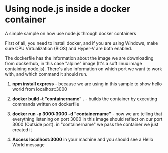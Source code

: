 # Using node.js inside a docker container
A simple sample on how use node.js through docker containers

First of all, you need to install docker, and if you are using Windows, make sure CPU Virtualization (BIOS) and Hyper-V are both enabled.

The dockerfile has the information about the image we are downloading from dockerhub, in this case "alpine" image (It's a soft linux image containing node.js). There's also information on which port we want to work with, and which command it should run.

1. **npm install express** - because we are using in this sample to show hello world from localhost:3000

2. **docker build -t "containername" .** - builds the container by executing commands written on dockerfile

3. **docker run -p 3000:3000 -d "containername"** - now we are telling that everything listening on port 3000 in this image should reflect on our port 3000 (Outside port). in "containername" we pass the container we just created it

4. **Access localhost:3000** in your machine and you should see a Hello World message
